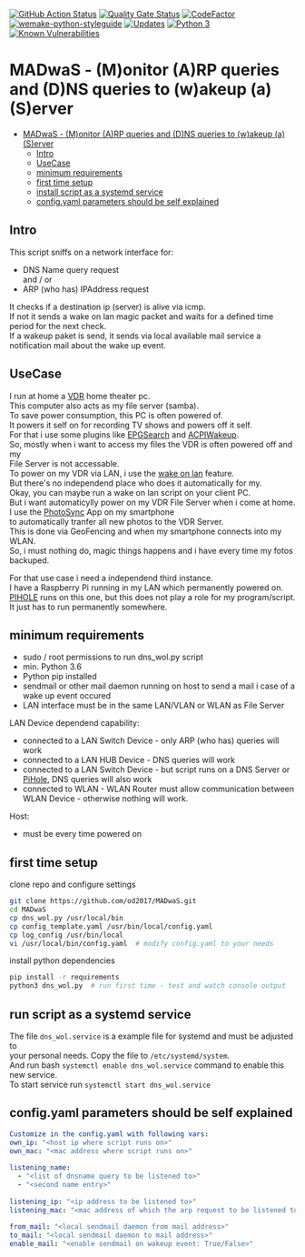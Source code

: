 [![GitHub Action Status](https://github.com/od2017/MADwaS/workflows/MADwaS/badge.svg)](https://github.com/od2017/MADwaS/workflows/MADwaS/badge.svg)
[![Quality Gate Status](https://sonarcloud.io/api/project_badges/measure?project=od2017_MADwaS&metric=alert_status)](https://sonarcloud.io/dashboard?id=od2017_MADwaS)
[![CodeFactor](https://www.codefactor.io/repository/github/oliverdrechsler/madwas/badge)](https://www.codefactor.io/repository/github/oliverdrechsler/madwas)
[![wemake-python-styleguide](https://img.shields.io/badge/style-wemake-000000.svg)](https://github.com/wemake-services/wemake-python-styleguide)
[![Updates](https://pyup.io/repos/github/od2017/MADwaS/shield.svg)](https://pyup.io/repos/github/od2017/MADwaS/)
[![Python 3](https://pyup.io/repos/github/od2017/MADwaS/python-3-shield.svg)](https://pyup.io/repos/github/od2017/MADwaS/)
[![Known Vulnerabilities](https://snyk.io/test/github/od2017/MADwaS/badge.svg)](https://snyk.io/test/github/od2017/MADwaS)


# MADwaS - (M)onitor (A)RP queries and (D)NS queries to (w)akeup (a) (S)erver

- [MADwaS - (M)onitor (A)RP queries and (D)NS queries to (w)akeup (a) (S)erver](#madwas---monitor-arp-queries-and-dns-queries-to-wakeup-a-server)
  - [Intro](#intro)
  - [UseCase](#usecase)
  - [minimum requirements](#minimum-requirements)
  - [first time setup](#first-time-setup)
  - [install script as a systemd service](#install-script-as-a-systemd-service)
  - [config.yaml parameters should be self explained](#configyaml-parameters-should-be-self-explained)


## Intro

This script sniffs on a network interface for:  

- DNS Name query request  
and / or
- ARP (who has) IPAddress request  

It checks if a destination ip (server) is alive via icmp.  
If not it sends a wake on lan magic packet and waits for a defined time period for the next check.  
If a wakeup paket is send, it sends via local available mail service a notification mail about the wake up event.  

## UseCase

I run at home a [VDR](http://tvdr.de/) home theater pc.  
This computer also acts as my file server (samba).  
To save power consumption, this PC is often powered of.  
It powers it self on for recording TV shows and powers off it self.  
For that i use some plugins like [EPGSearch](http://www.vdr-wiki.de/wiki/index.php/Epgsearch-plugin) and [ACPIWakeup](http://www.vdr-wiki.de/wiki/index.php/ACPI_Wakeup).  
So, mostly when i want to access my files the VDR is often powered off and my  
File Server is not accessable.  
To power on my VDR via LAN, i use the [wake on lan](http://www.vdr-wiki.de/wiki/index.php/WAKE_ON_LAN) feature.  
But there's no independend place who does it automatically for my.  
Okay, you can maybe run a wake on lan script on your client PC.  
But i want automaticylly power on my VDR File Server when i come at home.  
I use the [PhotoSync](https://www.photosync-app.com/de/index.html) App on my smartphone  
to automatically tranfer all new photos to the VDR Server.  
This is done via GeoFencing and when my smartphone connects into my WLAN.  
So, i must nothing do, magic things happens and i have every time my fotos backuped.  

For that use case i need a independend third instance.  
I have a Raspberry Pi running in my LAN which permanently powered on.  
[PIHOLE](https://pi-hole.net/) runs on this one, but this does not play a role for my program/script.  
It just has to run permanently somewhere.  

## minimum requirements

- sudo / root permissions to run dns_wol.py script
- min. Python 3.6 
- Python pip installed
- sendmail or other mail daemon running on host to send a mail i case of a wake up event occured  
- LAN interface must be in the same LAN/VLAN or WLAN as File Server

LAN Device dependend capability:

- connected to a LAN Switch Device - only ARP (who has) queries will work
- connected to a LAN HUB Device - DNS queries will work
- connected to a LAN Switch Device - but script runs on a DNS Server or [PiHole](https://pi-hole.net/), DNS queries will also work
- connected to WLAN - WLAN Router must allow communication between WLAN Device - otherwise nothing will work.

Host:

- must be every time powered on


## first time setup

clone repo and configure settings
```bash
git clone https://github.com/od2017/MADwaS.git
cd MADwaS
cp dns_wol.py /usr/local/bin
cp config_template.yaml /usr/bin/local/config.yaml
cp log_config /usr/bin/local
vi /usr/local/bin/config.yaml  # modify config.yaml to your needs
```

install python dependencies
```bash
pip install -r requirements
python3 dns_wol.py  # run first time - test and watch console output
``` 

## run script as a systemd service

The file `dns_wol.service` is a example file for systemd and must be adjusted to  
your personal needs. Copy the file to `/etc/systemd/system`.  
And run bash `systemctl enable dns_wol.service` command to enable this new service.  
To start service run `systemctl start dns_wol.service`  

## config.yaml parameters should be self explained

```config.yaml
Customize in the config.yaml with following vars:  
own_ip: "<host ip where script runs on>"  
own_mac: "<mac address where script runs on>"  
  
listening_name:  
  - "<list of dnsname query to be listened to>"  
  - "<second name entry>"  
  
listening_ip: "<ip address to be listened to>"  
listening_mac: "<mac address of which the arp request to be listened to>"  
  
from_mail: "<local sendmail daemon from mail address>"  
to_mail: "<local sendmail daemon to mail address>"  
enable_mail: "<enable sendmail on wakeup event: True/False>"
```
